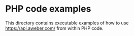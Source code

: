 # PHP code examples
This directory contains executable examples of how to use https://api.aweber.com/ from within PHP code.
